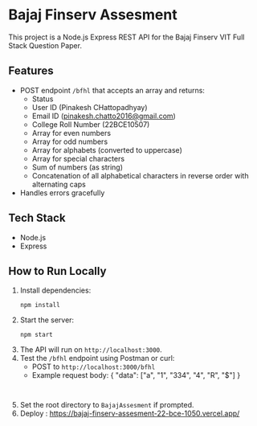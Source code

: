 # Bajaj Finserv Assesment

This project is a Node.js Express REST API for the Bajaj Finserv VIT Full Stack Question Paper.

## Features
- POST endpoint `/bfhl` that accepts an array and returns:
  - Status
  - User ID (Pinakesh CHattopadhyay)
  - Email ID (pinakesh.chatto2016@gmail.com)
  - College Roll Number (22BCE10507)
  - Array for even numbers
  - Array for odd numbers
  - Array for alphabets (converted to uppercase)
  - Array for special characters
  - Sum of numbers (as string)
  - Concatenation of all alphabetical characters in reverse order with alternating caps
- Handles errors gracefully

## Tech Stack
- Node.js
- Express

## How to Run Locally
1. Install dependencies:
   ```
   npm install
   ```
2. Start the server:
   ```
   npm start
   ```
3. The API will run on `http://localhost:3000`.
4. Test the `/bfhl` endpoint using Postman or curl:
   - POST to `http://localhost:3000/bfhl`
   - Example request body:
     {
       "data": ["a", "1", "334", "4", "R", "$"]
     }
     ```


3. Set the root directory to `BajajAssesment` if prompted.
4. Deploy : https://bajaj-finserv-assesment-22-bce-1050.vercel.app/
